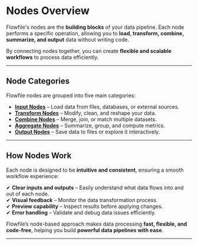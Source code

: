 # Nodes Overview  

Flowfile's nodes are the **building blocks** of your data pipeline. Each node performs a specific operation, allowing you to **load, transform, combine, summarize, and output** data without writing code.  

By connecting nodes together, you can create **flexible and scalable workflows** to process data efficiently.  

---

## **Node Categories**  

Flowfile nodes are grouped into five main categories:  

- **[Input Nodes](input.md)** – Load data from files, databases, or external sources.  
- **[Transform Nodes](transform.md)** – Modify, clean, and reshape your data.  
- **[Combine Nodes](combine.md)** – Merge, join, or match multiple datasets.  
- **[Aggregate Nodes](aggregate.md)** – Summarize, group, and compute metrics.  
- **[Output Nodes](output.md)** – Save data to files or explore it interactively.  

---

## **How Nodes Work**  

Each node is designed to be **intuitive and consistent**, ensuring a smooth workflow experience:  

✔ **Clear inputs and outputs** – Easily understand what data flows into and out of each node.  
✔ **Visual feedback** – Monitor the data transformation process.  
✔ **Preview capability** – Inspect results before applying changes.  
✔ **Error handling** – Validate and debug data issues efficiently.  

Flowfile’s node-based approach makes data processing **fast, flexible, and code-free**, helping you build **powerful data pipelines with ease**.

---
